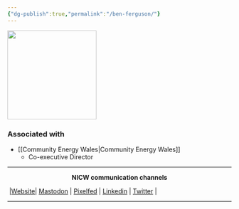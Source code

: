 ```yaml
---
{"dg-publish":true,"permalink":"/ben-ferguson/"}
---
```


<img src="http://www.communityenergywales.org.uk/ycc-login/resources/image-1-w640h480.jpeg" height="200">

### Associated with
- [[Community Energy Wales\|Community Energy Wales]]
	- Co-executive Director



***
<p style="text-align: center;font-weight:bold";>NICW communication channels</p>

󠁧 |[Website](https://nationalinfrastructurecommission.wales)| [Mastodon](https://toot.wales/@NICW) | [Pixelfed](https://pix.toot.wales/NICW) | [Linkedin](https://www.linkedin.com/company/26268509/) | [Twitter](https://twitter.com/InfraCommCymru) |
***
